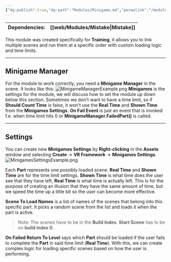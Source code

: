 ```yaml
---
{"dg-publish":true,"dg-path":"Modules/Minigame.md","permalink":"/modules/minigame/","noteIcon":""}
---
```



| Dependencies: | [[web/Modules/Mistake\|Mistake]] |
| ------------- | ----------- |

This module was created specifically for **Training**, it allows you to link multiple scenes and run them at a specific order with custom loading logic and time limits. 

---
## Minigame Manager
For the module to work correctly, you need a **Minigame Manager** in the scene. It looks like this: 
![MinigameManagerExample.png](/img/user/img/Examples/MinigameManagerExample.png)
**Minigames** is the settings for the module, we will discuss how to set the module up down below this section. Sometimes we don't want to have a time limit, so if **Should Count Time** is false, it won't use the **Real Time** and **Shown Time** from the **Minigames Settings**. **On Fail Event** is just an event that is invoked f.e. when time limit hits 0 or **MinigameManager.FailedPart()** is called.

---
## Settings
You can create new **Minigames Settings** by **Right-clicking** in the **Assets** window and selecting **Create** → **VR Framework** → **Minigames Settings**. 
![MinigamesSettingsExample.png](/img/user/img/Examples/MinigamesSettingsExample.png)

Each **Part** represents one possibly loaded scene. **Real Time** and **Shown Time** are for the time limit settings. **Shown Time** is what time does the user see that they have left, **Real Time** is what time is actually left. This is for the purpose of creating an illusion that they have the same amount of time, but we speed the time up a little bit so the user can become more effective. 


**Scene To Load Names** is a list of names of the scenes that belong into this specific part. It picks a random scene from the list and loads it when the part is active.
>Note: The scenes have to be in the **Build Index**. **Start Scene** has to be on **build index 0**.



**On Failed Return To Level** says which **Part** should be loaded if the user fails to complete the **Part** in said time limit (**Real Time**). With this, we can create complex logic for loading specific scenes based on how the user is performing. 
